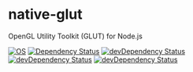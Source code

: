 # native-glut
OpenGL Utility Toolkit (GLUT) for Node.js

[![OS](https://img.shields.io/badge/OS-win32%20%7C%20win64-orange)](https://github.com/devzolo/node-native-glut)
[![Dependency Status](https://david-dm.org/devzolo/node-native-glut/status.svg)](https://david-dm.org/devzolo/node-native-glut)
[![devDependency Status](https://david-dm.org/devzolo/node-native-glut/dev-status.svg)](https://david-dm.org/devzolo/node-native-glut?type=dev)
[![devDependency Status](https://img.shields.io/github/license/devzolo/node-native-glut)](https://github.com/devzolo/node-native-glut/blob/master/LICENSE)
[![devDependency Status](https://img.shields.io/node/v/native-glut)](https://www.npmjs.com/package/native-glut)
